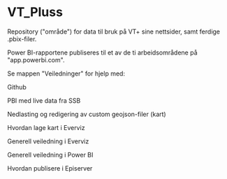 # VT_Pluss
Repository ("område") for data til bruk på VT+ sine nettsider, samt ferdige .pbix-filer.

Power BI-rapportene publiseres til et av de ti arbeidsområdene på "app.powerbi.com".

Se mappen "Veiledninger" for hjelp med:

Github

PBI med live data fra SSB

Nedlasting og redigering av custom geojson-filer (kart)

Hvordan lage kart i Everviz

Generell veiledning i Everviz

Generell veiledning i Power BI

Hvordan publisere i Episerver
